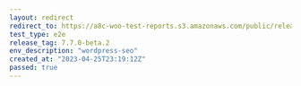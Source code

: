 ```yaml
---
layout: redirect
redirect_to: https://a8c-woo-test-reports.s3.amazonaws.com/public/release/7.7.0-beta.2/wordpress-seo/e2e/index.html
test_type: e2e
release_tag: 7.7.0-beta.2
env_description: "wordpress-seo"
created_at: "2023-04-25T23:19:12Z"
passed: true
---
```

